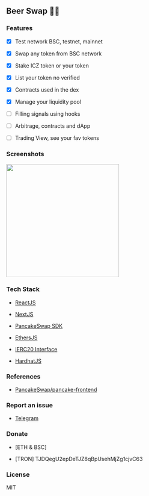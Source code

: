 ## Beer Swap  🏴‍☠️

### Features

- [x] Test network BSC, testnet, mainnet

- [x] Swap any token from BSC network 

- [x] Stake ICZ token or your token

- [x] List your token no verified 

- [x] Contracts used in the dex

- [x] Manage your liquidity pool

- [ ] Filling signals using hooks

- [ ] Arbitrage, contracts and dApp

- [ ] Trading View, see your fav tokens

### Screenshots

<img src="https://i.ibb.co/vD6w8Vw/hero-white.png" height="300">

### Tech Stack

- [ReactJS](https://reactjs.org/)

- [NextJS](https://nextjs.org/)

- [PancakeSwap SDK](https://github.com/pancakeswap/pancake-swap-sdk)

- [EthersJS](https://docs.ethers.org/v5/)

- [IERC20 Interface](https://docs.openzeppelin.com/contracts/4.x/api/token/erc20#IERC20)

- [HardhatJS](https://hardhat.org/)

### References

- [PancakeSwap/pancake-frontend](https://github.com/pancakeswap/pancake-frontend)

### Report an issue

- [Telegram](https://t.me/SantiiRepair)

### Donate

- [ETH & BSC]

- [TRON]
TJDQegU2epDeTJZ8qBpUsehMjZg1cjvC63

### License

MIT
